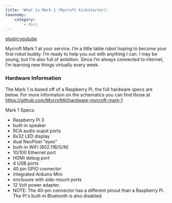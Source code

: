 ```yaml
---
title: 'What is Mark 1 (Mycroft Kickstarter)'
taxonomy:
    category:
        - docs
---
```


[plugin:youtube](https://www.youtube.com/watch?v=g1G0yEKuED8)

Mycroft Mark 1 at your service. I’m a little table robot hoping to become your first robot buddy. I’m ready to help you out with anything I can.  I may be young, but I’m also full of ambition. Since I’m always connected to internet, I’m learning new things virtually every week.

### Hardware Information

The Mark 1 is based off of a Raspberry Pi, the full hardware specs are below.  For more information on the schematics you can find those at https://github.com/MycroftAI/hardware-mycroft-mark-1

Mark 1 Specs:
- Raspberry Pi 3
- built-in speaker
- RCA audio ouput ports
- 8x32 LED display
- dual NeoPixel "eyes"
- built-in WiFi (802.11B/G/N)
- 10/100 Ethernet port
- HDMI debug port
- 4 USB ports
- 40 pin GPIO connector
- integrated Arduino Mini
- enclosure with side-mount ports
- 12 Volt power adapter.
- NOTE: The 40-pin connector has a different pinout than a Raspberry Pi. The Pi's built-in Bluetooth is also disabled.

